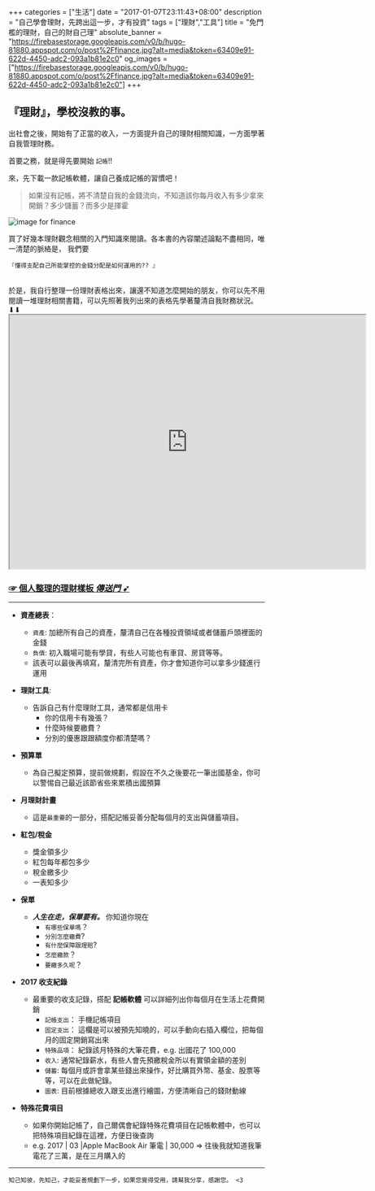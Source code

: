 +++
categories = ["生活"]
date = "2017-01-07T23:11:43+08:00"
description = "自己學會理財，先跨出這一步，才有投資"
tags = ["理財","工具"]
title = "免門檻的理財，自己的財自己理"
absolute_banner = "https://firebasestorage.googleapis.com/v0/b/hugo-81880.appspot.com/o/post%2Ffinance.jpg?alt=media&token=63409e91-622d-4450-adc2-093a1b81e2c0"
og_images = ["https://firebasestorage.googleapis.com/v0/b/hugo-81880.appspot.com/o/post%2Ffinance.jpg?alt=media&token=63409e91-622d-4450-adc2-093a1b81e2c0"]
+++

## **『理財』**，學校沒教的事。

出社會之後，開始有了正當的收入，一方面提升自己的理財相關知識，一方面學著自我管理財務。

首要之務，就是得先要開始 `記帳`!!

來，先下載一款記帳軟體，讓自己養成記帳的習慣吧！

> 如果沒有記帳，將不清楚自我的金錢流向，不知道該你每月收入有多少拿來開銷？多少儲蓄？而多少是揮霍

<!--more-->
![image for finance](https://fsv.cmoney.tw/cmstatic/notes/capture/29464/20140603145322995.png)

買了好幾本理財觀念相關的入門知識來閱讀。各本書的內容闡述論點不盡相同，唯一清楚的脈絡是， 我們要 

`『懂得支配自己所能掌控的金錢分配是如何運用的?? 』`

<br>
於是，我自行整理一份理財表格出來，讓還不知道怎麼開始的朋友，你可以先不用閱讀一堆理財相關書籍，可以先照著我列出來的表格先學著釐清自我財務狀況。⬇︎⬇︎

<iframe width="700px"  height="500px" src="https://docs.google.com/spreadsheets/d/10962IoGVE42szI2Rg7cJkiwhw5SR5cMUms3D7WtG6EU/pubhtml?widget=true&amp;headers=false"></iframe>

### [☞ 個人整理的理財樣板 *傳送門* ➹](https://docs.google.com/spreadsheets/d/10962IoGVE42szI2Rg7cJkiwhw5SR5cMUms3D7WtG6EU/edit?usp=sharing) 


----

* __資產總表__：
    * `資產`: 加總所有自己的資產，釐清自己在各種投資領域或者儲蓄戶頭裡面的金錢
    * `負債`: 初入職場可能有學貸，有些人可能也有車貸、房貸等等。
    * 該表可以最後再填寫，釐清完所有資產，你才會知道你可以拿多少錢進行運用

* __理財工具__:
    * 告訴自己有什麼理財工具，通常都是信用卡
        * 你的信用卡有幾張？
        * 什麼時候要繳費？
        * 分別的優惠跟跟額度你都清楚嗎？

* __預算單__
    * 為自己擬定預算，提前做規劃，假設在不久之後要花一筆出國基金，你可以警惕自己最近該節省些來累積出國預算

* __月理財計畫__
    * 這是`最重要`的一部分，搭配記帳妥善分配每個月的支出與儲蓄項目。

* __紅包/稅金__
    * 獎金領多少
    * 紅包每年都包多少
    * 稅金繳多少
    * 一表知多少

* __保單__
    * ___人生在走，保單要有。___ 你知道你現在
        * `有哪些保單嗎`？
        * `分別怎麼繳費`?
        * `有什麼保障跟理賠`?
        * `怎麼繳款`？
        * `要繳多久呢`？

* __2017 收支紀錄__
    * 最重要的收支記錄，搭配 __記帳軟體__ 可以詳細列出你每個月在生活上花費開銷
        * `記帳支出`： 手機記帳項目
        * `固定支出`： 這欄是可以被預先知曉的，可以手動向右插入欄位，把每個月的固定開銷寫出來
        * `特殊品項`： 紀錄該月特殊的大筆花費，e.g. 出國花了 100,000
        * `收入`: 通常紀錄薪水，有些人會先預繳稅金所以有實領金額的差別
        * `儲蓄`: 每個月或許會拿某些錢出來操作，好比購買外幣、基金、股票等等，可以在此做紀錄。
        * `圖表`: 目前根據總收入跟支出進行繪圖，方便清晰自己的錢財動線

* __特殊花費項目__
    * 如果你開始記帳了，自己爾偶會紀錄特殊花費項目在記帳軟體中，也可以把特殊項目紀錄在這裡，方便日後查詢
    * e.g. 2017 | 03 |Apple MacBook Air 筆電 | 30,000  => 往後我就知道我筆電花了三萬，是在三月購入的


----

    知己知彼，先知己，才能妥善規劃下一步，如果您覺得受用，請幫我分享，感謝您。 <3
